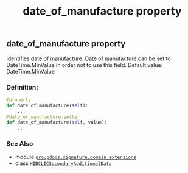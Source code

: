 ﻿---
title: date_of_manufacture property
second_title: GroupDocs.Signature for Python via .NET API References
description: 
type: docs
url: /python-net/groupdocs.signature.domain.extensions/hibclicsecondaryadditionaldata/date_of_manufacture/
is_root: false
weight: 40
---

## date_of_manufacture property


Identifies date of manufacture. 
Date of manufacture can be set to DateTime.MinValue in order not to use this field.
Default value: DateTime.MinValue
### Definition:
```python
@property
def date_of_manufacture(self):
    ...
@date_of_manufacture.setter
def date_of_manufacture(self, value):
    ...
```

### See Also
* module [`groupdocs.signature.domain.extensions`](../../)
* class [`HIBCLICSecondaryAdditionalData`](/signature/python-net/groupdocs.signature.domain.extensions/hibclicsecondaryadditionaldata)
